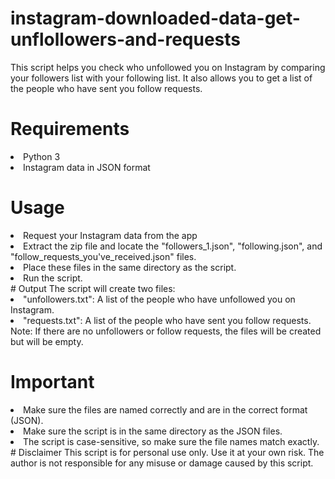 # instagram-downloaded-data-get-unflollowers-and-requests
This script helps you check who unfollowed you on Instagram by comparing your followers list with your following list. It also allows you to get a list of the people who have sent you follow requests.

# Requirements
<li>Python 3</li>
<li>Instagram data in JSON format</li>

# Usage
<li>Request your Instagram data from the app</li>
<li>Extract the zip file and locate the "followers_1.json", "following.json", and "follow_requests_you've_received.json" files.</li>
<li>Place these files in the same directory as the script.</li>
<li>Run the script.</li>
# Output
The script will create two files:

<li>"unfollowers.txt": A list of the people who have unfollowed you on Instagram.</li>
<li>"requests.txt": A list of the people who have sent you follow requests.</li>
Note: If there are no unfollowers or follow requests, the files will be created but will be empty.

# Important
<li> Make sure the files are named correctly and are in the correct format (JSON).</li>
<li> Make sure the script is in the same directory as the JSON files.</li>
<li> The script is case-sensitive, so make sure the file names match exactly.</li>
# Disclaimer
This script is for personal use only. Use it at your own risk. The author is not responsible for any misuse or damage caused by this script.
